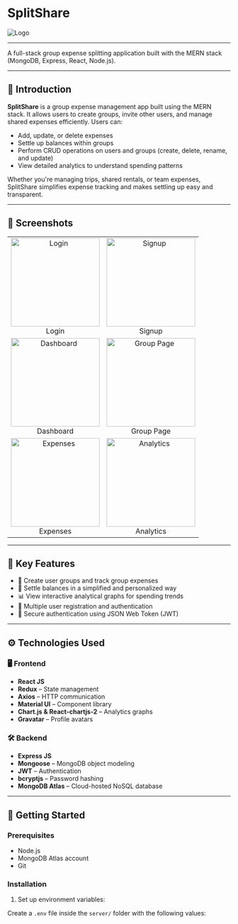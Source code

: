 # SplitShare

![Logo](Mainimage.png)

---

A full-stack group expense splitting application built with the MERN stack (MongoDB, Express, React, Node.js).

---

## 📖 Introduction

**SplitShare** is a group expense management app built using the MERN stack. It allows users to create groups, invite other users, and manage shared expenses efficiently. Users can:

- Add, update, or delete expenses
- Settle up balances within groups
- Perform CRUD operations on users and groups (create, delete, rename, and update)
- View detailed analytics to understand spending patterns

Whether you're managing trips, shared rentals, or team expenses, SplitShare simplifies expense tracking and makes settling up easy and transparent.

---

## 📸 Screenshots

<table>
  <tr>
    <td align="center">
      <img src="https://your-image-host/login.png" width="200" alt="Login" /><br>Login
    </td>
    <td align="center">
      <img src="https://your-image-host/signup.png" width="200" alt="Signup" /><br>Signup
    </td>
  </tr>
  <tr>
    <td align="center">
      <img src="https://your-image-host/dashboard.png" width="200" alt="Dashboard" /><br>Dashboard
    </td>
    <td align="center">
      <img src="https://your-image-host/group.png" width="200" alt="Group Page" /><br>Group Page
    </td>
  </tr>
  <tr>
    <td align="center">
      <img src="https://your-image-host/expenses.png" width="200" alt="Expenses" /><br>Expenses
    </td>
    <td align="center">
      <img src="https://your-image-host/analytics.png" width="200" alt="Analytics" /><br>Analytics
    </td>
  </tr>
</table>

---

## 🔑 Key Features

- 📌 Create user groups and track group expenses
- 💸 Settle balances in a simplified and personalized way
- 📊 View interactive analytical graphs for spending trends
- 👥 Multiple user registration and authentication
- 🔐 Secure authentication using JSON Web Token (JWT)

---

## ⚙️ Technologies Used

### 🖥️ Frontend

- **React JS**
- **Redux** – State management
- **Axios** – HTTP communication
- **Material UI** – Component library
- **Chart.js & React-chartjs-2** – Analytics graphs
- **Gravatar** – Profile avatars

### 🛠️ Backend

- **Express JS**
- **Mongoose** – MongoDB object modeling
- **JWT** – Authentication
- **bcryptjs** – Password hashing
- **MongoDB Atlas** – Cloud-hosted NoSQL database

---

## 🚀 Getting Started

### Prerequisites

- Node.js
- MongoDB Atlas account
- Git

### Installation

1. Set up environment variables:

Create a `.env` file inside the `server/` folder with the following values:

